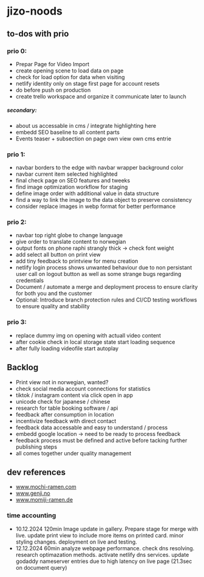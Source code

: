 # jizo-noods

## to-dos with prio

### prio 0:

- Prepar Page for Video Import
- create opening scene to load data on page
- check for load option for data when visiting
- netlify identity only on stage first page for account resets
- do before push on production
- create trello workspace and organize it communicate later to launch

##### secondary:

- about us accessable in cms / integrate highlighting here
- embedd SEO baseline to all content parts
- Events teaser + subsection on page own view own cms entrie

### prio 1:

- navbar borders to the edge with navbar wrapper background color
- navbar current item selected highlighted
- final check page on SEO features and tweeks
- find image optimization workflow for staging
- define image order with additional value in data structure
- find a way to link the image to the data object to preserve consistency
- consider replace images in webp format for better performance

### prio 2:

- navbar top right globe to change language
- give order to translate content to norwegian
- output fonts on phone raphi strangly thick -> check font weight
- add select all button on print view
- add tiny feedback to printview for menu creation
- netlify login process shows unwanted behaviour due to non persistant user call on logout button as well as some strange bugs regarding credentials
- Document / automate a merge and deployment process to ensure clarity for both you and the customer
- Optional: Introduce branch protection rules and CI/CD testing workflows to ensure quality and stability

### prio 3:

- replace dummy img on opening with actuall video content
- after cookie check in local storage state start loading sequence
- after fully loading videofile start autoplay

## Backlog

- Print view not in norwegian, wanted?
- check social media account connections for statistics
- tiktok / instagram content via click open in app
- unicode check for japanese / chinese
- research for table booking software / api
- feedback after consumption in location
- incentivize feedback with direct contact
- feedback data accessable and easy to understand / process
- embedd google location -> need to be ready to process feedback
- feedback process must be defined and active before tacking further publishing steps
- all comes together under quality management

## dev references

- www.mochi-ramen.com
- www.genji.no
- www.momiji-ramen.de

### time accounting

- 10.12.2024 120min Image update in gallery. Prepare stage for merge with live. update print view to include more items on printed card. minor styling changes. deployment on live and testing.
- 12.12.2024 60min analyze webpage performance. check dns resolving. research optimazation methods. activate netlify dns services. update godaddy nameserver entries due to high latency on live page (21.3sec on document query)
